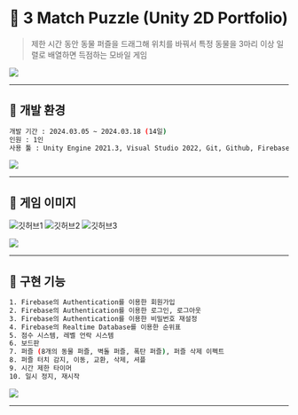 # :crystal_ball: 3 Match Puzzle (Unity 2D Portfolio)
>제한 시간 동안 동물 퍼즐을 드래그해 위치를 바꿔서 특정 동물을 3마리 이상 일렬로 배열하면 득점하는 모바일 게임

![](../header.png)

---
## :crystal_ball: 개발 환경

```sh
개발 기간 : 2024.03.05 ~ 2024.03.18 (14일)
인원 : 1인
사용 툴 : Unity Engine 2021.3, Visual Studio 2022, Git, Github, Firebase
```
![](../header.png)

---
## :crystal_ball: 게임 이미지

![깃허브1](https://github.com/s00213/Unity3D_ValiantOfKnight/assets/130741297/f6184873-d84c-4ae4-b062-efc8a17932a2)
![깃허브2](https://github.com/s00213/Unity3D_ValiantOfKnight/assets/130741297/ebfd6bb5-ae4f-4d3e-a5b9-547003227456)
![깃허브3](https://github.com/s00213/Unity3D_ValiantOfKnight/assets/130741297/e10c4139-c6cf-41ef-98a8-d5d1952a0c77)

![](../header.png)

---
## :crystal_ball: 구현 기능

```sh
1. Firebase의 Authentication를 이용한 회원가입
2. Firebase의 Authentication를 이용한 로그인, 로그아웃
3. Firebase의 Authentication를 이용한 비밀번호 재설정
4. Firebase의 Realtime Database를 이용한 순위표
5. 점수 시스템, 레벨 언락 시스템
6. 보드판
7. 퍼즐 (8개의 동물 퍼즐, 벽돌 퍼즐, 폭탄 퍼즐), 퍼즐 삭제 이펙트
8. 퍼즐 터치 감지, 이동, 교환, 삭제, 셔플
9. 시간 제한 타이머
10. 일시 정지, 재시작
```

![](../header.png)

---
